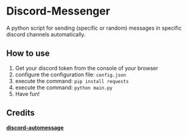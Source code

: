 # Discord-Messenger
A python script for sending (specific or random) messages in specific discord channels automatically.

## How to use
1. Get your discord token from the console of your browser
2. configure the configuration file: ```config.json```
3. execute the command: ```pip install requests```
4. execute the command: ```python main.py```
5. Have fun!

## Credits
[**discord-automessage**](https://github.com/imtheround/discord-automessage)
